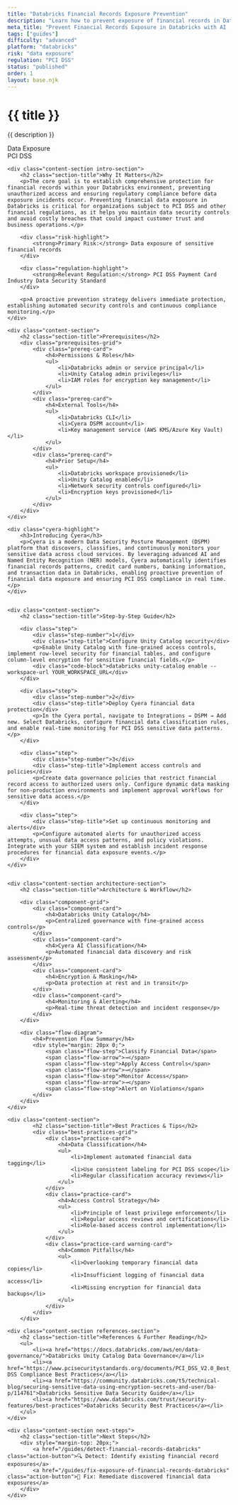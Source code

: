 ```yaml
---
title: "Databricks Financial Records Exposure Prevention"
description: "Learn how to prevent exposure of financial records in Databricks environments. Follow step-by-step guidance for PCI DSS compliance."
meta_title: "Prevent Financial Records Exposure in Databricks with AI | DSPM Guide"
tags: ["guides"]
difficulty: "advanced"
platform: "databricks"
risk: "data exposure"
regulation: "PCI DSS"
status: "published"
order: 1
layout: base.njk
---
```


<div class="container">
    <div class="header">
        <h1>{{ title }}</h1>
        <p>{{ description }}</p>
        <div class="badge">Data Exposure</div>
        <div class="badge regulation">PCI DSS</div>
    </div>

    <div class="content-section intro-section">
        <h2 class="section-title">Why It Matters</h2>
        <p>The core goal is to establish comprehensive protection for financial records within your Databricks environment, preventing unauthorized access and ensuring regulatory compliance before data exposure incidents occur. Preventing financial data exposure in Databricks is critical for organizations subject to PCI DSS and other financial regulations, as it helps you maintain data security controls and avoid costly breaches that could impact customer trust and business operations.</p>
        
        <div class="risk-highlight">
            <strong>Primary Risk:</strong> Data exposure of sensitive financial records
        </div>
        
        <div class="regulation-highlight">
            <strong>Relevant Regulation:</strong> PCI DSS Payment Card Industry Data Security Standard
        </div>
        
        <p>A proactive prevention strategy delivers immediate protection, establishing automated security controls and continuous compliance monitoring.</p>
    </div>

    <div class="content-section">
        <h2 class="section-title">Prerequisites</h2>
        <div class="prerequisites-grid">
            <div class="prereq-card">
                <h4>Permissions & Roles</h4>
                <ul>
                    <li>Databricks admin or service principal</li>
                    <li>Unity Catalog admin privileges</li>
                    <li>IAM roles for encryption key management</li>
                </ul>
            </div>
            <div class="prereq-card">
                <h4>External Tools</h4>
                <ul>
                    <li>Databricks CLI</li>
                    <li>Cyera DSPM account</li>
                    <li>Key management service (AWS KMS/Azure Key Vault)</li>
                </ul>
            </div>
            <div class="prereq-card">
                <h4>Prior Setup</h4>
                <ul>
                    <li>Databricks workspace provisioned</li>
                    <li>Unity Catalog enabled</li>
                    <li>Network security controls configured</li>
                    <li>Encryption keys provisioned</li>
                </ul>
            </div>
        </div>
    </div>
	
    <div class="cyera-highlight">
        <h3>Introducing Cyera</h3>
        <p>Cyera is a modern Data Security Posture Management (DSPM) platform that discovers, classifies, and continuously monitors your sensitive data across cloud services. By leveraging advanced AI and Named Entity Recognition (NER) models, Cyera automatically identifies financial records patterns, credit card numbers, banking information, and transaction data in Databricks, enabling proactive prevention of financial data exposure and ensuring PCI DSS compliance in real time.</p>
    </div>
	

    <div class="content-section">
        <h2 class="section-title">Step-by-Step Guide</h2>
        
        <div class="step">
            <div class="step-number">1</div>
            <div class="step-title">Configure Unity Catalog security</div>
            <p>Enable Unity Catalog with fine-grained access controls, implement row-level security for financial tables, and configure column-level encryption for sensitive financial fields.</p>
            <div class="code-block">databricks unity-catalog enable --workspace-url YOUR_WORKSPACE_URL</div>
        </div>

        <div class="step">
            <div class="step-number">2</div>
            <div class="step-title">Deploy Cyera financial data protection</div>
            <p>In the Cyera portal, navigate to Integrations → DSPM → Add new. Select Databricks, configure financial data classification rules, and enable real-time monitoring for PCI DSS sensitive data patterns.</p>
        </div>

        <div class="step">
            <div class="step-number">3</div>
            <div class="step-title">Implement access controls and policies</div>
            <p>Create data governance policies that restrict financial record access to authorized users only. Configure dynamic data masking for non-production environments and implement approval workflows for sensitive data access.</p>
        </div>

        <div class="step">
            <div class="step-title">Set up continuous monitoring and alerts</div>
            <p>Configure automated alerts for unauthorized access attempts, unusual data access patterns, and policy violations. Integrate with your SIEM system and establish incident response procedures for financial data exposure events.</p>
        </div>
    </div>


    <div class="content-section architecture-section">
        <h2 class="section-title">Architecture & Workflow</h2>
        
        <div class="component-grid">
            <div class="component-card">
                <h4>Databricks Unity Catalog</h4>
                <p>Centralized governance with fine-grained access controls</p>
            </div>
            <div class="component-card">
                <h4>Cyera AI Classification</h4>
                <p>Automated financial data discovery and risk assessment</p>
            </div>
            <div class="component-card">
                <h4>Encryption & Masking</h4>
                <p>Data protection at rest and in transit</p>
            </div>
            <div class="component-card">
                <h4>Monitoring & Alerting</h4>
                <p>Real-time threat detection and incident response</p>
            </div>
        </div>

        <div class="flow-diagram">
            <h4>Prevention Flow Summary</h4>
            <div style="margin: 20px 0;">
                <span class="flow-step">Classify Financial Data</span>
                <span class="flow-arrow">→</span>
                <span class="flow-step">Apply Access Controls</span>
                <span class="flow-arrow">→</span>
                <span class="flow-step">Monitor Access</span>
                <span class="flow-arrow">→</span>
                <span class="flow-step">Alert on Violations</span>
            </div>
        </div>
    </div>

	<div class="content-section">
	        <h2 class="section-title">Best Practices & Tips</h2>
	        <div class="best-practices-grid">
	            <div class="practice-card">
	                <h4>Data Classification</h4>
	                <ul>
	                    <li>Implement automated financial data tagging</li>
	                    <li>Use consistent labeling for PCI DSS scope</li>
	                    <li>Regular classification accuracy reviews</li>
	                </ul>
	            </div>
	            <div class="practice-card">
	                <h4>Access Control Strategy</h4>
	                <ul>
	                    <li>Principle of least privilege enforcement</li>
	                    <li>Regular access reviews and certifications</li>
	                    <li>Role-based access control implementation</li>
	                </ul>
	            </div>
	            <div class="practice-card warning-card">
	                <h4>Common Pitfalls</h4>
	                <ul>
	                    <li>Overlooking temporary financial data copies</li>
	                    <li>Insufficient logging of financial data access</li>
	                    <li>Missing encryption for financial data backups</li>
	                </ul>
	            </div>
	        </div>
	    </div>

    <div class="content-section references-section">
        <h2 class="section-title">References & Further Reading</h2>
        <ul>
            <li><a href="https://docs.databricks.com/aws/en/data-governance/">Databricks Unity Catalog Data Governance</a></li>
            <li><a href="https://www.pcisecuritystandards.org/documents/PCI_DSS_V2.0_Best_Practices_for_Maintaining_PCI_DSS_Compliance.pdf">PCI DSS Compliance Best Practices</a></li>
            <li><a href="https://community.databricks.com/t5/technical-blog/securing-sensitive-data-using-encryption-secrets-and-user/ba-p/114761">Databricks Sensitive Data Security Guide</a></li>
            <li><a href="https://www.databricks.com/trust/security-features/best-practices">Databricks Security Best Practices</a></li>
        </ul>
    </div>

    <div class="content-section next-steps">
        <h2 class="section-title">Next Steps</h2>
        <div style="margin-top: 20px;">
            <a href="/guides/detect-financial-records-databricks" class="action-button">🔍 Detect: Identify existing financial record exposures</a>
            <a href="/guides/fix-exposure-of-financial-records-databricks" class="action-button">🔧 Fix: Remediate discovered financial data exposures</a>
        </div>
    </div>
</div>